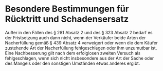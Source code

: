 # Besondere Bestimmungen für Rücktritt und Schadensersatz

Außer in den Fällen des § 281 Absatz 2 und des § 323 Absatz 2 bedarf es der Fristsetzung auch dann nicht, wenn der Verkäufer beide Arten der Nacherfüllung gemäß § 439 Absatz 4 verweigert oder wenn die dem Käufer zustehende Art der Nacherfüllung fehlgeschlagen oder ihm unzumutbar ist. Eine Nachbesserung gilt nach dem erfolglosen zweiten Versuch als fehlgeschlagen, wenn sich nicht insbesondere aus der Art der Sache oder des Mangels oder den sonstigen Umständen etwas anderes ergibt.
